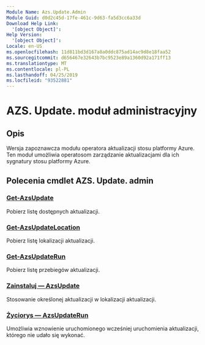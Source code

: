 ```yaml
---
Module Name: Azs.Update.Admin
Module Guid: d0d2c45d-17fe-461c-9d63-fa5d3cc6a33d
Download Help Link:
  '[object Object]': 
Help Version:
  '[object Object]': 
Locale: en-US
ms.openlocfilehash: 11d811bd3d167a8a0ddc875ad14ac9d8e18faa52
ms.sourcegitcommit: d656467e32643b7bc9523e89a1360d92a171ff13
ms.translationtype: MT
ms.contentlocale: pl-PL
ms.lasthandoff: 04/25/2019
ms.locfileid: "93522881"
---
```

# AZS. Update. moduł administracyjny
## Opis
Wersja zapoznawcza modułu operatora aktualizacji stosu platformy Azure.  Ten moduł umożliwia operatosom zarządzanie aktualizacjami dla ich sygnatury stosu platformy Azure.

## Polecenia cmdlet AZS. Update. admin
### [Get-AzsUpdate](Get-AzsUpdate.md)
Pobierz listę dostępnych aktualizacji.

### [Get-AzsUpdateLocation](Get-AzsUpdateLocation.md)
Pobierz listę lokalizacji aktualizacji.

### [Get-AzsUpdateRun](Get-AzsUpdateRun.md)
Pobierz listę przebiegów aktualizacji.

### [Zainstaluj — AzsUpdate](Install-AzsUpdate.md)
Stosowanie określonej aktualizacji w lokalizacji aktualizacji.

### [Życiorys — AzsUpdateRun](Resume-AzsUpdateRun.md)
Umożliwia wznowienie uruchomionego wcześniej uruchomienia aktualizacji, którego nie udało się wykonać.

